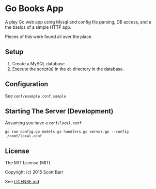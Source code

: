 # Go Books App

A play Go web app using Mysql and config file parsing, DB access, and a the
basics of a simple HTTP app.

Pieces of this were found all over the place.

## Setup

1. Create a MySQL database.
2. Execute the script(s) in the `db` directory in the database.

## Configuration

See `conf/example.conf.sample`

## Starting The Server (Development)

Assuming you have a `conf/local.conf`

    go run config.go models.go handlers.go server.go --config ./conf/local.conf

## License

The MIT License (MIT)

Copyright (c) 2015 Scott Barr

See [LICENSE.md](LICENSE.md)
